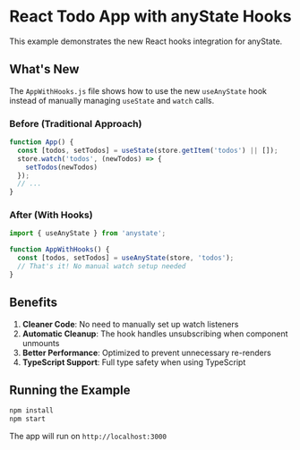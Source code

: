 # React Todo App with anyState Hooks

This example demonstrates the new React hooks integration for anyState.

## What's New

The `AppWithHooks.js` file shows how to use the new `useAnyState` hook instead of manually managing `useState` and `watch` calls.

### Before (Traditional Approach)
```jsx
function App() {
  const [todos, setTodos] = useState(store.getItem('todos') || []);
  store.watch('todos', (newTodos) => {
    setTodos(newTodos)
  });
  // ...
}
```

### After (With Hooks)
```jsx
import { useAnyState } from 'anystate';

function AppWithHooks() {
  const [todos, setTodos] = useAnyState(store, 'todos');
  // That's it! No manual watch setup needed
}
```

## Benefits

1. **Cleaner Code**: No need to manually set up watch listeners
2. **Automatic Cleanup**: The hook handles unsubscribing when component unmounts
3. **Better Performance**: Optimized to prevent unnecessary re-renders
4. **TypeScript Support**: Full type safety when using TypeScript

## Running the Example

```bash
npm install
npm start
```

The app will run on `http://localhost:3000`
